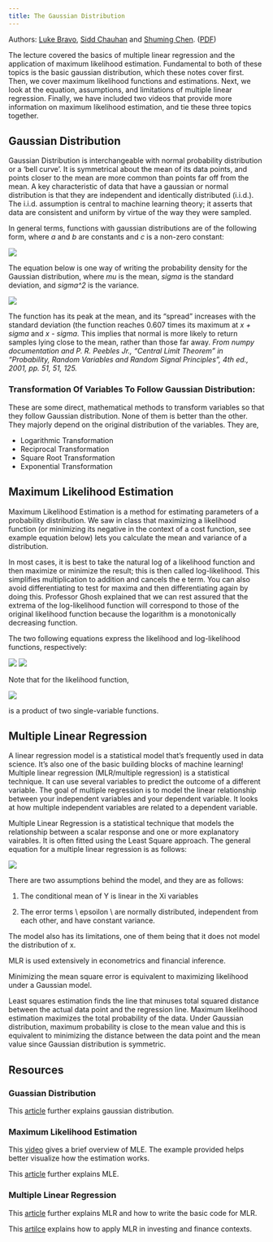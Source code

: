 ```yaml
---
title: The Gaussian Distribution 
---
```

Authors: [Luke Bravo](https://www.linkedin.com/in/luke-bravo/), [Sidd Chauhan](https://www.linkedin.com/in/siddhantchauhan77/) and [Shuming Chen](https://www.linkedin.com/in/shuming-chen/). ([PDF](../../static/b-01-gaussian-dist.pdf))

The lecture covered the basics of multiple linear regression and the application of maximum likelihood estimation. Fundamental to both of these topics is the basic gaussian distribution, which these notes cover first. Then, we cover maximum likelihood functions and estimations. Next, we look at the equation, assumptions, and limitations of multiple linear regression. Finally, we have included two videos that provide more information on maximum likelihood estimation, and tie these three topics together.

## Gaussian Distribution 
Gaussian Distribution is interchangeable with normal probability distribution or a ‘bell curve’. It is symmetrical about the mean of its data points, and points closer to the mean are more common than points far off from the mean. A key characteristic of data that have a gaussian or normal distribution is that they are independent and identically distributed (i.i.d.). The i.i.d. assumption is central to machine learning theory; it asserts that data are consistent and uniform by virtue of the way they were sampled.

In general terms, functions with gaussian distributions are of the following form, where *a* and *b* are constants and *c* is a non-zero constant:

<img src="https://wikimedia.org/api/rest_v1/media/math/render/svg/13993a37c117176295fada7cdaa9c1ef1ae769f7"/>

The equation below is one way of writing the probability density for the Gaussian distribution, where *mu* is the mean, *sigma* is the standard deviation, and *sigma^2* is the variance.

<img src="https://wikimedia.org/api/rest_v1/media/math/render/svg/61463c3decedda46e356782e24051ec7dd3c34c8"/>

The function has its peak at the mean, and its “spread” increases with the standard deviation (the function reaches 0.607 times its maximum at *x + sigma* and *x - sigma*. This implies that normal is more likely to return samples lying close to the mean, rather than those far away. *From numpy documentation and P. R. Peebles Jr., “Central Limit Theorem” in “Probability, Random Variables and Random Signal Principles”, 4th ed., 2001, pp. 51, 51, 125.*

### Transformation Of Variables To Follow Gaussian Distribution:
These are some direct, mathematical methods to transform variables so that they follow Gaussian distribution. None of them is better than the other. They majorly depend on the original distribution of the variables. They are,

- Logarithmic Transformation
- Reciprocal Transformation
- Square Root Transformation
- Exponential Transformation

## Maximum Likelihood Estimation

Maximum Likelihood Estimation is a method for estimating parameters of a probability distribution. We saw in class that maximizing a likelihood function (or minimizing its negative in the context of a cost function, see example equation below) lets you calculate the mean and variance of a distribution.

In most cases, it is best to take the natural log of a likelihood function and then maximize or minimize the result; this is then called log-likelihood. This simplifies multiplication to addition and cancels the e term. You can also avoid differentiating to test for maxima and then differentiating again by doing this. Professor Ghosh explained that we can rest assured that the extrema of the log-likelihood function will correspond to those of the original likelihood function because the logarithm is a monotonically decreasing function.

The two following equations express the likelihood and log-likelihood functions, respectively:

<img src="https://wikimedia.org/api/rest_v1/media/math/render/svg/fa485e7acf98b3a0ce236ce7293f63dd89f84b96"/>

<img src="https://wikimedia.org/api/rest_v1/media/math/render/svg/70323a65c0f24cb9b3e9bb0e1a8cf30442c350a7"/>

Note that for the likelihood function,

<img src="https://wikimedia.org/api/rest_v1/media/math/render/svg/5a0e1848f54c87072bd9ebf8871ceeb19e8bb1e9"/>

is a product of two single-variable functions.

## Multiple Linear Regression

A linear regression model is a statistical model that’s frequently used in data science. It’s also one of the basic building blocks of machine learning! Multiple linear regression (MLR/multiple regression) is a statistical technique. It can use several variables to predict the outcome of a different variable. The goal of multiple regression is to model the linear relationship between your independent variables and your dependent variable. It looks at how multiple independent variables are related to a dependent variable.

Multiple Linear Regression is a statistical technique that models the relationship between a scalar response and one or more explanatory vairables. It is often fitted using the Least Square approach. The general equation for a multiple linear regression is as follows:

<img src="https://wikimedia.org/api/rest_v1/media/math/render/svg/704b31aa61dfc93d672f15bf02aa6d168be49643"/>

There are two assumptions behind the model, and they are as follows:

1. The conditional mean of Y is linear in the Xi variables

2. The error terms \ epsoilon \ are normally distributed, independent from each other, and have constant variance.

The model also has its limitations, one of them being that it does not model the distribution of x.


MLR is used extensively in econometrics and financial inference.

Minimizing the mean square error is equivalent to maximizing likelihood under a Gaussian model.

Least squares estimation finds the line that minuses total squared distance between the actual data point and the regression line. Maximum likelihood estimation maximizes the total probability of the data. Under Gaussian distribution, maximum probability is close to the mean value and this is equivalent to minimizing the distance between the data point and the mean value since Gaussian distribution is symmetric. 

## Resources

### Guassian Distribution

This [article](https://medium.com/towards-artificial-intelligence/introduction-to-gaussian-distribution-726be7dc5046) further explains gaussian distribution.

### Maximum Likelihood Estimation

This [video](https://www.youtube.com/watch?v=XepXtl9YKwc&ab_channel=StatQuestwithJoshStarmer) gives a brief overview of MLE. The example provided helps better visualize how the estimation works.  

This [article](https://towardsdatascience.com/probability-concepts-explained-maximum-likelihood-estimation-c7b4342fdbb1#:~:text=Maximum%20likelihood%20estimation%20is%20a,data%20that%20were%20actually%20observed) further explains MLE.

### Multiple Linear Regression

This [article](https://towardsdatascience.com/multiple-linear-regression-in-four-lines-of-code-b8ba26192e84) further explains MLR and how to write the basic code for MLR.

This [artilce](https://www.investopedia.com/terms/m/mlr.asp#:~:text=Key%20Takeaways-,Multiple%20linear%20regression%20(MLR)%2C%20also%20known%20simply%20as%20multiple,uses%20just%20one%20explanatory%20variable) explains how to apply MLR in investing and finance contexts.
